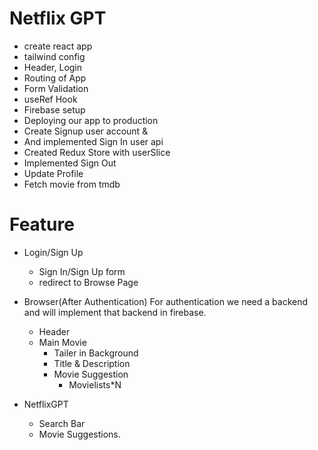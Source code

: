 # Netflix GPT
- create react app
- tailwind config
- Header, Login
- Routing of App
- Form Validation
- useRef Hook
- Firebase setup
- Deploying our app to production
- Create Signup user account &
- And implemented Sign In user api
- Created Redux Store with userSlice
- Implemented Sign Out
- Update Profile
- Fetch movie from tmdb


# Feature

- Login/Sign Up
    - Sign In/Sign Up form
    - redirect to Browse Page

- Browser(After Authentication) For authentication we need a backend and  will implement that backend in firebase.
    - Header 
    - Main Movie
        - Tailer in Background
        - Title & Description
        - Movie Suggestion
            - Movielists*N

- NetflixGPT
    - Search Bar
    - Movie Suggestions.